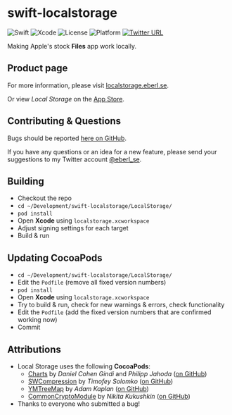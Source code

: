 # swift-localstorage

![Swift](https://img.shields.io/badge/swift-4.1-brightgreen.svg)
![Xcode](https://img.shields.io/badge/xcode-9.3-brightgreen.svg)
![License](https://img.shields.io/badge/license-MIT-blue.svg)
![Platform](https://img.shields.io/badge/platform-iOS-lightgrey.svg)
[![Twitter URL](https://img.shields.io/twitter/url/http/shields.io.svg?style=social)](https://twitter.com/eberl_se)

Making Apple's stock **Files** app work locally.

## Product page

For more information, please visit [localstorage.eberl.se](https://localstorage.eberl.se/).

Or view *Local Storage* on the [App Store](https://itunes.apple.com/app/id1339306324).

## Contributing & Questions

Bugs should be reported [here on GitHub](https://github.com/geberl/swift-localstorage/issues). 

If you have any questions or an idea for a new feature, please send your suggestions to my Twitter account [@eberl_se](https://twitter.com/eberl_se).

## Building

- Checkout the repo
- `cd ~/Development/swift-localstorage/LocalStorage/`
- `pod install`
- Open **Xcode** using `localstorage.xcworkspace`
- Adjust signing settings for each target
- Build & run

## Updating CocoaPods

- `cd ~/Development/swift-localstorage/LocalStorage/`
- Edit the `Podfile` (remove all fixed version numbers)
- `pod install`
- Open **Xcode** using `localstorage.xcworkspace`
- Try to build & run, check for new warnings & errors, check functionality
- Edit the `Podfile` (add the fixed version numbers that are confirmed working now)
- Commit

## Attributions

- Local Storage uses the following **CocoaPods**:
    - [Charts](https://cocoapods.org/pods/Charts) by *Daniel Cohen Gindi* and *Philipp Jahoda* ([on GitHub](https://github.com/danielgindi/Charts))
    - [SWCompression](https://cocoapods.org/pods/SWCompression) by *Timofey Solomko* ([on GitHub](https://github.com/tsolomko/SWCompression))
    - [YMTreeMap](https://cocoapods.org/?q=ymtreemap) by *Adam Kaplan* ([on GitHub](https://github.com/yahoo/YMTreeMap))
    - [CommonCryptoModule](https://cocoapods.org/pods/CommonCryptoModule) by *Nikita Kukushkin* ([on GitHub](https://github.com/nkukushkin/CommonCryptoModule))
- Thanks to everyone who submitted a bug!
